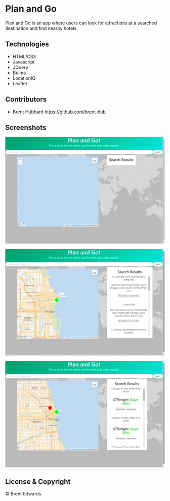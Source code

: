 # Plan and Go

Plan and Go is an app where users can look for attractions at a searched destination and find nearby hotels.

## Technologies

* HTML/CSS
* Javascript
* JQuery
* Bulma
* LocationIQ
* Leaflet

## Contributors

- Brent Hubbard <https://github.com/brent-hub>

## Screenshots

![Homepage](/assets/css/images/Plan_and_Go.png)

![Attraction-Search](/assets/css/images/Attraction_Search.png)

![Hotel-Search](/assets/css/images/Hotel_Search.png)

## License & Copyright

&copy; Brent Edwards